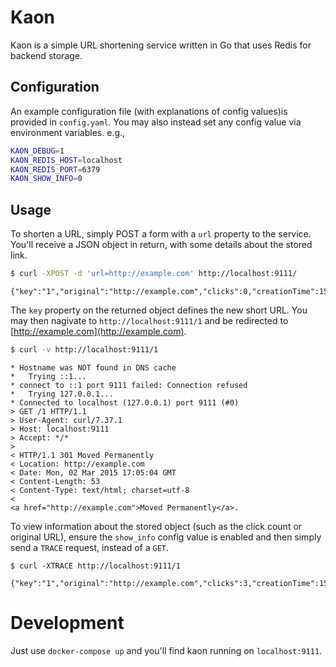 # Kaon

Kaon is a simple URL shortening service written in Go that uses Redis for
backend storage.

## Configuration

An example configuration file (with explanations of config values)is provided in 
`config.yaml`. You may also instead set any config value via environment variables.
e.g.,

```bash
KAON_DEBUG=1
KAON_REDIS_HOST=localhost
KAON_REDIS_PORT=6379
KAON_SHOW_INFO=0
```

## Usage
To shorten a URL, simply POST a form with a `url` property to the service.
You'll receive a JSON object in return, with some details about the stored link.

```bash
$ curl -XPOST -d 'url=http://example.com' http://localhost:9111/
```

```
{"key":"1","original":"http://example.com","clicks":0,"creationTime":1586654007}
```

The `key` property on the returned object defines the new short URL. You may
then nagivate to `http://localhost:9111/1` and be redirected to
[http://example.com](http://example.com).

```bash
$ curl -v http://localhost:9111/1
```

```
* Hostname was NOT found in DNS cache
*   Trying ::1...
* connect to ::1 port 9111 failed: Connection refused
*   Trying 127.0.0.1...
* Connected to localhost (127.0.0.1) port 9111 (#0)
> GET /1 HTTP/1.1
> User-Agent: curl/7.37.1
> Host: localhost:9111
> Accept: */*
>
< HTTP/1.1 301 Moved Permanently
< Location: http://example.com
< Date: Mon, 02 Mar 2015 17:05:04 GMT
< Content-Length: 53
< Content-Type: text/html; charset=utf-8
<
<a href="http://example.com">Moved Permanently</a>.
```

To view information about the stored object (such as the click count or original
URL), ensure the `show_info` config value is enabled and then simply send a `TRACE`
request, instead of a `GET`.

```
$ curl -XTRACE http://localhost:9111/1
```

```
{"key":"1","original":"http://example.com","clicks":3,"creationTime":1586654007}
```

# Development

Just use `docker-compose up` and you'll find kaon running on `localhost:9111`.
